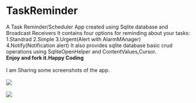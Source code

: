 # TaskReminder
A Task Reminder/Scheduler App created using Sqlite database and Broadcast Receivers
It contains four options for reminding about your tasks:
1.Standrad
2.Simple
3.Urgent(Alert with AlarmMAnager)
4.Notify(Notification alert)
It also provides sqlite database basic crud operations using SqliteOpenHelper and ContentValues,Cursor.<br>
<b>Enjoy and fork it.Happy Coding</b><br><br>
I am Sharing some screenshots of the app.<br><br>
<img src="https://github.com/vikashumain/TaskReminder/blob/master/Screenshot_2018-01-08-17-33-50-253_com.taskreminder.png"><br><br>
<img src="https://github.com/vikashumain/TaskReminder/blob/master/Screenshot_2018-01-08-17-34-01-566_com.taskreminder.png">

